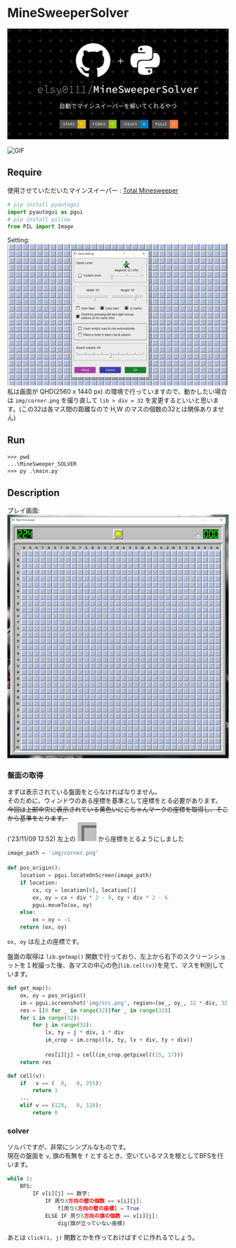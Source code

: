# MineSweeperSolver  
![OGP](https://github.com/elsy0111/MineSweeperSolver/blob/master/img/number(Not_Using)/MineSweeperSolver.png)  

![GIF](https://github.com/elsy0111/MineSweeperSolver/blob/master/img/number(Not_Using)/sub.gif)

## Require
使用させていただいたマインスイーパー : [Total Minesweeper](https://www.microsoft.com/store/productId/9P9W03N34992?ocid=pdpshare "from MS Store")
```python
# pip install pyautogui
import pyautogui as pgui
# pip install pillow
from PIL import Image
```
Setting:  
![Setting](https://github.com/elsy0111/MineSweeperSolver/blob/master/img/number(Not_Using)/to_readme_setting.png)  
私は画面が QHD(2560 x 1440 px) の環境で行っていますので、動かしたい場合は `img/corner.png` を撮り直して `lib > div = 32` を変更するといいと思います。(この32は各マス間の距離なので H,W のマスの個数の32とは関係ありません)

## Run
```shell
>>> pwd
...\MineSweeper_SOLVER
>>> py .\main.py
```

## Description
プレイ画面:  
![Screen](https://github.com/elsy0111/MineSweeperSolver/blob/master/img/number(Not_Using)/to_readme.png)

### 盤面の取得  
まずは表示されている盤面をとらなければなりません。  
そのために、ウィンドウのある座標を基準として座標をとる必要があります。  
~~今回は上部中央に表示されている黄色いにこちゃんマークの座標を取得し、そこから基準をとります。~~  
('23/11/09 12:52) 左上の ![lc](https://github.com/elsy0111/MineSweeperSolver/blob/master/img/corner.png) から座標をとるようにしました

```python
image_path = 'img/corner.png'

def pos_origin():
    location = pgui.locateOnScreen(image_path)
    if location:
        cx, cy = location[0], location[1]
        ox, oy = cx + div * 2 - 4, cy + div * 2 - 6 
        pgui.moveTo(ox, oy)
    else:
        ox = oy = -1
    return (ox, oy)
```
`ox, oy` は左上の座標です。

盤面の取得は `lib.getmap()` 関数で行っており、左上から右下のスクリーンショットを１枚撮った後、各マスの中心の色(`lib.cell(v)`)を見て、マスを判別しています。

```python
def get_map():
    ox, oy = pos_origin()
    im = pgui.screenshot('img/src.png', region=(ox_, oy_, 32 * div, 32 * div))
    res = [[0 for _ in range(32)]for _ in range(32)]
    for i in range(32):
        for j in range(32):
            lx, ty = j * div, i * div
            im_crop = im.crop((lx, ty, lx + div, ty + div))
            
            res[i][j] = cell(im_crop.getpixel((15, 17)))
    return res
```

```python
def cell(v):
    if   v == (  0,   0, 255):
        return 1
    ...
    elif v == (128,   0, 128):
        return 6
```

### solver  
ソルバですが、非常にシンプルなものです。  
現在の盤面を `v`, 旗の有無を `f` とするとき、空いているマスを根としてBFSを行います。  
```python
while 1:
    BFS:
        IF v[i][j] == 数字:
            IF 周り8方向の壁の個数 == v[i][j]:
                f[周り8方向の壁の座標] = True
            ELSE IF 周り8方向の旗の個数 == v[i][j]:
                dig(旗が立っていない座標)
```

あとは `click(i, j)` 関数とかを作っておけばすぐに作れるでしょう。
